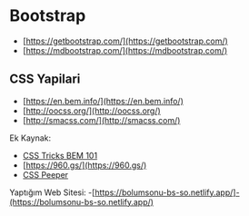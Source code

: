 
# Bootstrap
- [https://getbootstrap.com/](https://getbootstrap.com/)
- [https://mdbootstrap.com/](https://mdbootstrap.com/)

## CSS Yapilari
- [https://en.bem.info/](https://en.bem.info/)
- [http://oocss.org/](http://oocss.org/)
- [http://smacss.com/](http://smacss.com/)

Ek Kaynak:
- [CSS Tricks BEM 101](https://css-tricks.com/bem-101/)
- [https://960.gs/](https://960.gs/)
- [CSS Peeper](https://chrome.google.com/webstore/detail/css-peeper/mbnbehikldjhnfehhnaidhjhoofhpehk)

Yaptığım Web Sitesi:
-[https://bolumsonu-bs-so.netlify.app/]-(https://bolumsonu-bs-so.netlify.app/)

